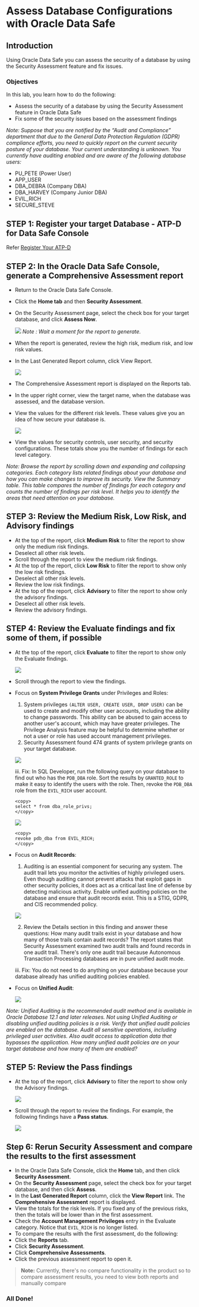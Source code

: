 # Assess Database Configurations with Oracle Data Safe
## Introduction
Using Oracle Data Safe you can assess the security of a database by using the Security Assessment feature and fix issues.

### Objectives

In this lab, you learn how to do the following:

- Assess the security of a database by using the Security Assessment feature in Oracle Data Safe
- Fix some of the security issues based on the assessment findings

*Note: Suppose that you are notified by the “Audit and Compliance” department that due to the General Data Protection Regulation (GDPR) compliance efforts, you need to quickly report on the current security posture of your database. Your current understanding is unknown. You currently have auditing enabled and are aware of the following database users:*

- PU_PETE (Power User)
- APP_USER
- DBA_DEBRA (Company DBA)
- DBA_HARVEY (Company Junior DBA)
- EVIL_RICH
- SECURE_STEVE 

## STEP 1: Register your target Database - ATP-D for Data Safe Console

Refer [Register Your ATP-D](https://github.com/labmaterial/adbguides-dev/blob/master/adb-datasafe/Register%20a%20Target%20Database.md)

## STEP 2: In the Oracle Data Safe Console, generate a Comprehensive Assessment report

- Return to the Oracle Data Safe Console.
- Click the **Home tab** and then **Security Assessment**.
- On the Security Assessment page, select the check box for your target database, and click **Assess Now**.

   ![](./images/Img4.png " ") 
*Note : Wait a moment for the report to generate.*
- When the report is generated, review the high risk, medium risk, and low risk values.
- In the Last Generated Report column, click View Report.

   ![](./images/Img5.png " ")
- The Comprehensive Assessment report is displayed on the Reports tab.
- In the upper right corner, view the target name, when the database was assessed, and the database version.
- View the values for the different risk levels. These values give you an idea of how secure your database is.

   ![](./images/Img6.png " ")
- View the values for security controls, user security, and security configurations. These totals show you the number of findings for each level category.

*Note: Browse the report by scrolling down and expanding and collapsing categories. Each category lists related findings about your database and how you can make changes to improve its security.*
*View the Summary table. This table compares the number of findings for each category and counts the number of findings per risk level. It helps you to identify the areas that need attention on your database.*

## STEP 3: Review the Medium Risk, Low Risk, and Advisory findings

- At the top of the report, click **Medium Risk** to filter the report to show only the medium risk findings.
- Deselect all other risk levels.
- Scroll through the report to view the medium risk findings.
- At the top of the report, click **Low Risk** to filter the report to show only the low risk findings.
- Deselect all other risk levels.
- Review the low risk findings.
- At the top of the report, click **Advisory** to filter the report to show only the advisory findings.
- Deselect all other risk levels.
- Review the advisory findings.

## STEP 4: Review the Evaluate findings and fix some of them, if possible

- At the top of the report, click **Evaluate** to filter the report to show only the Evaluate findings.

   ![](./images/Img7.png " ")
- Scroll through the report to view the findings.
- Focus on **System Privilege Grants** under Privileges and Roles:
  1. System privileges `(ALTER USER, CREATE USER, DROP USER)` can be used to create and modify other user accounts, including the ability to change passwords. This ability can be abused to gain access to another user's account, which may have greater privileges. The Privilege Analysis feature may be helpful to determine whether or not a user or role has used account management privileges.
  2. Security Assessment found 474 grants of system privilege grants on your target database.
  
   ![](./images/Img8.png " ")
   
    iii. Fix: In SQL Developer, run the following query on your database to find out who has the `PDB_DBA` role. Sort the results by `GRANTED_ROLE` to make it easy to identify the users with the role. Then, revoke the `PDB_DBA` role from the `EVIL_RICH` user account.  

    ```
    <copy>
    select * from dba_role_privs;
    </copy>
    ```   
   ![](./images/Img9.jpg " ")    
   
     ```
    <copy>
    revoke pdb_dba from EVIL_RICH;
    </copy>
    ```     
- Focus on **Audit Records**:

  1. Auditing is an essential component for securing any system. The audit trail lets you monitor the activities of highly privileged users. Even though auditing cannot prevent attacks that exploit gaps in other security policies, it does act as a critical last line of defense by detecting malicious activity. Enable unified auditing policies on the database and ensure that audit records exist. This is a STIG, GDPR, and CIS recommended policy.
  
   ![](./images/Img10.jpg " ")
   
  2. Review the Details section in this finding and answer these questions: How many audit trails exist in your database and how many of those trails contain audit records? The report states that Security Assessment examined two audit trails and found records in one audit trail. There's only one audit trail because Autonomous Transaction Processing databases are in pure unified audit mode.
  
    iii. Fix: You do not need to do anything on your database because your database already has unified auditing policies enabled.
  
- Focus on **Unified Audit**:

   ![](./images/Img11.jpg " ")

*Note: Unified Auditing is the recommended audit method and is available in Oracle Database 12.1 and later releases. Not using Unified Auditing or disabling unified auditing policies is a risk. Verify that unified audit policies are enabled on the database. Audit all sensitive operations, including privileged user activities. Also audit access to application data that bypasses the application. How many unified audit policies are on your target database and how many of them are enabled?*

## STEP 5: Review the Pass findings

- At the top of the report, click **Advisory** to filter the report to show only the Advisory findings.

   ![](./images/Img12.png " ")
- Scroll through the report to review the findings. For example, the following findings have a **Pass status**.

   ![](./images/Img13.png " ")

## Step 6: Rerun Security Assessment and compare the results to the first assessment

- In the Oracle Data Safe Console, click the **Home** tab, and then click **Security Assessment**.
- On the **Security Assessment** page, select the check box for your target database, and then click **Assess**.
- In the **Last Generated Report** column, click the **View Report** link. The **Comprehensive Assessment** report is displayed.
- View the totals for the risk levels.
If you fixed any of the previous risks, then the totals will be lower than in the first assessment.
- Check the **Account Management Privileges** entry in the Evaluate category. Notice that `EVIL_RICH` is no longer listed.
- To compare the results with the first assessment, do the following:
 - Click the **Reports** tab.
 - Click **Security Assessment**.
 - Click **Comprehensive Assessments**.
 - Click the previous assessment report to open it.

> **Note:**
Currently, there's no compare functionality in the product so to compare assessment results, you need to view both reports and manually compare

### All Done!
